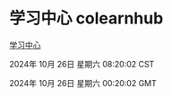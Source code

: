# 学习中心 colearnhub
[学习中心](http://219.139.197.74:56308/colearnhub/)

2024年 10月 26日 星期六 08:20:02 CST

2024年 10月 26日 星期六 00:20:02 GMT
